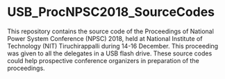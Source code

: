 # USB_ProcNPSC2018_SourceCodes
This repository contains the source code of the Proceedings of National Power System Conference (NPSC) 2018, held at National Institute of Technology (NIT) Tiruchirappalli during 14-16 December.
This proceeding was given to all the delegates in a USB flash drive. 
These source codes could help prospective conference organizers in preparation of the proceedings.
